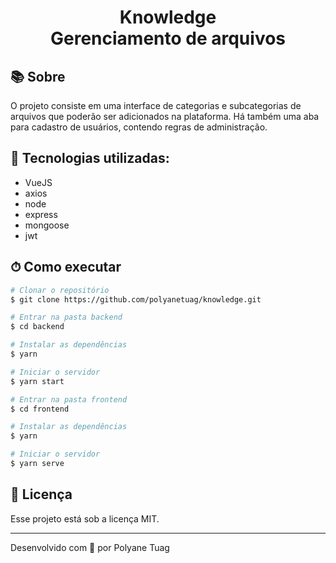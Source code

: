 <h1 align="center">  
  Knowledge <br/> Gerenciamento de arquivos
</h1>

## 📚 Sobre

O projeto consiste em uma interface de categorias e subcategorias de arquivos que poderão ser adicionados na plataforma. Há também uma aba para cadastro de usuários, contendo regras de administração.

## 🚀 Tecnologias utilizadas:

- VueJS
- axios
- node
- express
- mongoose
- jwt

## ⏱ Como executar

```bash
# Clonar o repositório
$ git clone https://github.com/polyanetuag/knowledge.git

# Entrar na pasta backend
$ cd backend

# Instalar as dependências
$ yarn 

# Iniciar o servidor
$ yarn start

# Entrar na pasta frontend
$ cd frontend

# Instalar as dependências
$ yarn 

# Iniciar o servidor
$ yarn serve


```

## 📝 Licença

Esse projeto está sob a licença MIT.

---
Desenvolvido com 💜 por Polyane Tuag
